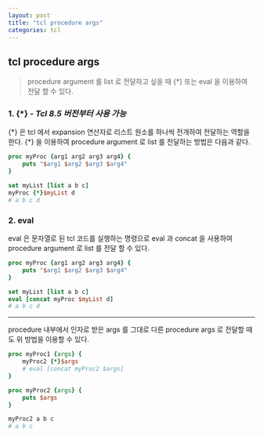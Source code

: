 ```yaml
---
layout: post
title: "tcl procedure args"
categories: tcl
---
```

   
## tcl procedure args

> procedure argument 를 list 로 전달하고 싶을 때 {*} 또는 eval 을 이용하여 전달 할 수 있다.

### 1. {\*} - *Tcl 8.5 버전부터 사용 가능*   
 {\*} 은 tcl 에서 expansion 연산자로 리스트 원소를 하나씩 전개하여 전달하는 역할을 한다. {\*} 을 이용하여 procedure argument 로 list 를 전달하는 방법은 다음과 같다.
```tcl
proc myProc {arg1 arg2 arg3 arg4} {
    puts "$arg1 $arg2 $arg3 $arg4"
}

set myList [list a b c]
myProc {*}$myList d
# a b c d
```

### 2. eval   
eval 은 문자열로 된 tcl 코드를 실행하는 명령으로 eval 과 concat 을 사용하여 procedure argument 로 list 를 전달 할 수 있다.
```tcl
proc myProc {arg1 arg2 arg3 arg4} {
    puts "$arg1 $arg2 $arg3 $arg4"
}

set myList [list a b c]
eval [concat myProc $myList d]
# a b c d
```
   
---
   
procedure 내부에서 인자로 받은 args 를 그대로 다른 procedure args 로 전달할 때도 위 방법을 이용할 수 있다.
```tcl
proc myProc1 {args} {
    myProc2 {*}$args
    # eval [concat myProc2 $args]
}

proc myProc2 {args} {
    puts $args
}

myProc2 a b c
# a b c
```
